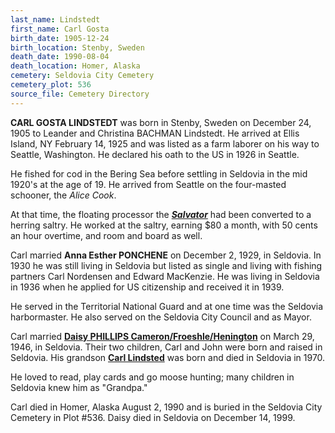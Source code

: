 ```yaml
---
last_name: Lindstedt
first_name: Carl Gosta
birth_date: 1905-12-24
birth_location: Stenby, Sweden
death_date: 1990-08-04
death_location: Homer, Alaska
cemetery: Seldovia City Cemetery
cemetery_plot: 536
source_file: Cemetery Directory
---
```

**CARL GOSTA LINDSTEDT** was born in Stenby, Sweden on December 24, 1905 to Leander and Christina BACHMAN Lindstedt. He arrived at Ellis Island, NY February 14, 1925 and was listed as a farm laborer on his way to Seattle, Washington. He declared his oath to the US in 1926 in Seattle. 

He fished for cod in the Bering Sea before settling in Seldovia in the mid 1920's at the age of 19. He arrived from Seattle on the four-masted schooner, the *Alice Cook*. 

At that time, the floating processor the [***Salvator***](../_boats/Salvator_The.md) had been converted to a herring saltry.  He worked at the saltry, earning $80 a month, with 50 cents an hour overtime, and room and board as well. 

Carl married **Anna Esther PONCHENE** on December 2, 1929, in Seldovia. In 1930 he was still living in Seldovia but listed as single and living with fishing partners Carl Nordensen and Edward MacKenzie.  He was living in Seldovia in 1936 when he applied for US citizenship and received it in 1939. 

He served in the Territorial National Guard and at one time was the Seldovia harbormaster. He also served on the Seldovia City Council and as Mayor.

Carl married [**Daisy PHILLIPS Cameron/Froeshle/Henington**](Lindstedt_Daisy_Phillips.md) on March 29, 1946, in Seldovia. Their two children, Carl and John were born and raised in Seldovia. His grandson [**Carl Lindsted**](./Lindstedt_Carl_III.md) was born and died in Seldovia in 1970.

He loved to read, play cards and go moose hunting; many children in Seldovia knew him as "Grandpa."

Carl died in Homer, Alaska August 2, 1990 and is buried in the Seldovia City Cemetery in Plot #536.  Daisy died in Seldovia on December 14, 1999.




